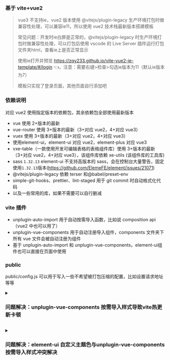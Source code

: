 ### 基于 vite+vue2

> vue3 不支持ie，vue2 版本使用 @vitejs/plugin-legacy 生产环境打包时做兼容性处理，可以兼容ie11，所以使用 vue2 技术栈最新版本搭建模板
>
> 常见问题：开发时ie白屏是正常的，@vitejs/plugin-legacy 时生产环境打包时做兼容性处理，可以打包后使用 vscode 的 Live Server 插件运行打包文件夹html，查看ie上是否正常显示
>
> 使用ie打开并预览 <https://zqy233.github.io/vite-vue2-ie-template/#/login> 👈，注意：需要右键>检查>勾选ie版本为11（默认ie版本为7）
>
> 模板只实现了登录页面，其他页面自行添加吧

### 依赖说明

对应 vue2 使用指定版本的依赖包，其余依赖包全部使用最新版本

- vue 使用 2+版本的最新
- vue-router 使用 3+版本的最新（3+对应 vue2，4+对应 vue3）
- vuex 使用 3+版本的最新（3+对应 vue2，4+对应 vue3）
- 使用element-ui，element-ui 对应 vue2，element-plus 对应 vue3
- vxe-table（一款使用开发可编辑表格的表格组件库）使用 3+版本的最新（3+对应 vue2，4+对应 vue3），该组件库依赖 xe-utils (该组件库的工具库)
- sass `1.32.13` element-ui 不支持高版本的 sass，会在控制台大量警告，固定使用`1.32.13`版本(https://github.com/ElemeFE/element/issues/21071)
- @vitejs/plugin-legacy 依赖 terser 和@babel/preset-env
- simple-git-hooks、prettier、lint-staged 用于 git commit 时自动格式化代码
- 以及一些常用的库，如果不需要可以自行删减

### vite 插件

- unplugin-auto-import 用于自动按需导入函数，比如说 composition api（vue2 中也可以用了）
- unplugin-vue-components 用于自动注册导入组件，components 文件夹下所有 vue 文件会被自动注册为组件
- 基于 unplugin-auto-import 和 unplugin-vue-components，element-ui组件也可以直接在页面中使用

### public

public/config.js 可以用于写入一些不希望被打包压缩的配置，比如设置请求地址等等

<details>
<summary><h3>问题解决：unplugin-vue-components 按需导入样式导致vite热更新卡顿</h3></summary><br>

`unplugin-vue-components`插件，开发环境按需导入样式会导致 vite 热更新卡顿

> https://github.com/antfu/unplugin-vue-components/issues/361

所以开发环境不按需导入样式，生产环境再按需导入样式

```js
      Components({
        resolvers: [
          ElementUiResolver({
            importStyle: mode === 'development' ? false : 'sass',
          }),
        ],
      }),
```

按需导入样式不支持函数式组件样式，需要在`vite.config.js`中手动导入函数式组件的样式，定义一个插件，生产环境添加函数式组件的样式

```js
{
        name: 'import-element-ui-style',
        enforce: 'pre',
        transform(code, id) {
          ...
          if (/src\/main.js$/.test(id)) {
            if (mode === 'production') {
              return {
                code: `${code}
                import 'element-ui/lib/theme-chalk/message.css';
                import 'element-ui/lib/theme-chalk/notification.css';
                import 'element-ui/lib/theme-chalk/message-box.css';`,
                map: null,
              };
            }
          }
        },
      },
```

<br></details>

<details>
<summary><h3>问题解决：element-ui 自定义主题色与unplugin-vue-components按需导入样式冲突解决</h3></summary><br>

> element-ui 自定义主题色 https://element.eleme.cn/2.0/#/zh-CN/component/custom-theme

#### 首先看下不使用`unplugin-vue-components`按需导入样式下怎么自定义主题色

创建`common.scss`文件，文件目录`src/assets/css/common.scss`，并在`main.js`中引入

`common.scss`文件内容

```scss
$--color-primary: #8956ff;
$--font-path: 'element-ui/lib/theme-chalk/fonts';
@import 'element-ui/packages/theme-chalk/src/index.scss';
```

`main.js`文件内容

```js
import Vue from 'vue';
import Element from 'element-ui';
import '@/assets/css/common.scss';

Vue.use(Element);
```

无需引入 Element 编译好的 CSS 文件`element-ui/lib/theme-chalk/index.css`

#### 再看下使用`unplugin-vue-components`按需导入样式下怎么自定义主题色

`common.scss`生产环境需要去除这两行，因为会与`unplugin-vue-components`按需导入样式冲突，重复导入样式了

```scss
$--font-path: 'element-ui/lib/theme-chalk/fonts';
@import 'element-ui/packages/theme-chalk/src/index.scss';
```

新建一个`element-variables.scss`全局 scss 变量文件，将 element-ui 的主题变量如`$--color-primary: #8956ff;`等移动到该文件中，因为`unplugin-vue-components`的原因，需要在`additionalData`全局 scss 变量文件中定义主题变量才能生效

注意！这个 scss 变量文件只应该存放一些 scss 变量，如果在这个文件里`$--font-path: 'element-ui/lib/theme-chalk/fonts';@import 'element-ui/packages/theme-chalk/src/index.scss';`会导致每次页面热更新时都会编译所有 element-ui 变量，热更新会卡顿至 3 秒左右

```js
    css: {
      preprocessorOptions: {
        scss: {
          additionalData: `@import "src/assets/css/element-variables.scss";`,
          charset: false,
        },
      },
    },
```

定义一个 vite 插件，只有开发时才在`common.scss`中加入这两行代码

```js
{
        name: 'import-element-ui-style',
        enforce: 'pre',
        transform(code, id) {
          if (/common.scss$/.test(id)) {
            if (mode === 'development') {
              return {
                code: `${code}
                $--font-path: 'element-ui/lib/theme-chalk/fonts';
                @import 'element-ui/packages/theme-chalk/src/index.scss';`,
                map: null,
              };
            }
          }
          ...
        },
      },
```

<br></details>
